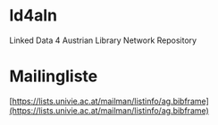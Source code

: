 # ld4aln
Linked Data 4 Austrian Library Network Repository

# Mailingliste

[https://lists.univie.ac.at/mailman/listinfo/ag.bibframe](https://lists.univie.ac.at/mailman/listinfo/ag.bibframe)

